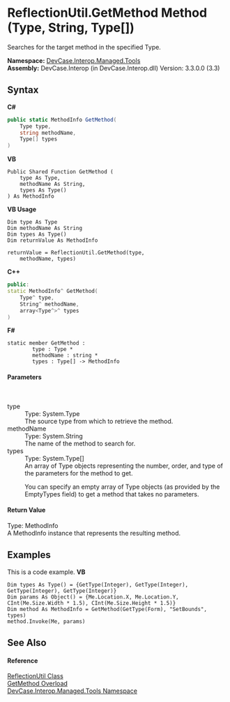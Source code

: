 # ReflectionUtil.GetMethod Method (Type, String, Type[])
 

Searches for the target method in the specified Type.

**Namespace:**&nbsp;<a href="N_DevCase_Interop_Managed_Tools">DevCase.Interop.Managed.Tools</a><br />**Assembly:**&nbsp;DevCase.Interop (in DevCase.Interop.dll) Version: 3.3.0.0 (3.3)

## Syntax

**C#**<br />
``` C#
public static MethodInfo GetMethod(
	Type type,
	string methodName,
	Type[] types
)
```

**VB**<br />
``` VB
Public Shared Function GetMethod ( 
	type As Type,
	methodName As String,
	types As Type()
) As MethodInfo
```

**VB Usage**<br />
``` VB Usage
Dim type As Type
Dim methodName As String
Dim types As Type()
Dim returnValue As MethodInfo

returnValue = ReflectionUtil.GetMethod(type, 
	methodName, types)
```

**C++**<br />
``` C++
public:
static MethodInfo^ GetMethod(
	Type^ type, 
	String^ methodName, 
	array<Type^>^ types
)
```

**F#**<br />
``` F#
static member GetMethod : 
        type : Type * 
        methodName : string * 
        types : Type[] -> MethodInfo 

```


#### Parameters
&nbsp;<dl><dt>type</dt><dd>Type: System.Type<br />The source type from which to retrieve the method.</dd><dt>methodName</dt><dd>Type: System.String<br />The name of the method to search for.</dd><dt>types</dt><dd>Type: System.Type[]<br />An array of Type objects representing the number, order, and type of the parameters for the method to get. 

 You can specify an empty array of Type objects (as provided by the EmptyTypes field) to get a method that takes no parameters.</dd></dl>

#### Return Value
Type: MethodInfo<br />A MethodInfo instance that represents the resulting method.

## Examples
This is a code example. 
**VB**<br />
``` VB
Dim types As Type() = {GetType(Integer), GetType(Integer), GetType(Integer), GetType(Integer)}
Dim params As Object() = {Me.Location.X, Me.Location.Y, CInt(Me.Size.Width * 1.5), CInt(Me.Size.Height * 1.5)}
Dim method As MethodInfo = GetMethod(GetType(Form), "SetBounds", types)
method.Invoke(Me, params)
```


## See Also


#### Reference
<a href="T_DevCase_Interop_Managed_Tools_ReflectionUtil">ReflectionUtil Class</a><br /><a href="Overload_DevCase_Interop_Managed_Tools_ReflectionUtil_GetMethod">GetMethod Overload</a><br /><a href="N_DevCase_Interop_Managed_Tools">DevCase.Interop.Managed.Tools Namespace</a><br />